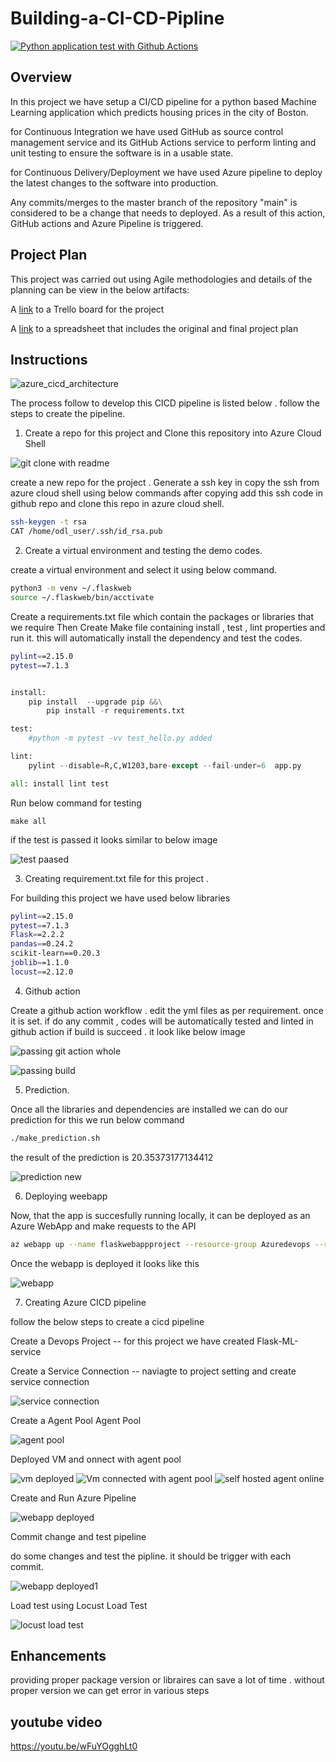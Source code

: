 # Building-a-CI-CD-Pipline

[![Python application test with Github Actions](https://github.com/AnalyticNaveen/Building-a-CI-CD-Pipline/actions/workflows/main.yml/badge.svg?branch=main)](https://github.com/AnalyticNaveen/Building-a-CI-CD-Pipline/actions/workflows/main.yml)

## Overview
In this project we have setup a CI/CD pipeline for a python based Machine Learning application which predicts housing prices in the city of Boston.

for Continuous Integration we have used GitHub as source control management service and its GitHub Actions service to perform linting and unit testing to ensure the software is in a usable state.

for Continuous Delivery/Deployment we have used Azure pipeline to deploy the latest changes to the software into production.

Any commits/merges to the master branch of the repository "main" is considered to be a change that needs to deployed. As a result of this action, GitHub actions and Azure Pipeline is triggered.

## Project Plan
This project was carried out using Agile methodologies and details of the planning can be view in the below artifacts:

A [link](https://trello.com/b/Vj5cPxHs/building-a-ci-cd-pipline) to a Trello board for the project

A [link](https://1drv.ms/x/s!An4-ExqtiP10igrbXPRUhq7GxwwR) to a spreadsheet that includes the original and final project plan

## Instructions
![azure_cicd_architecture](https://user-images.githubusercontent.com/104189782/191111747-1dc9a881-9a24-45ea-a478-658a367e47c3.png)


The process follow to develop this CICD pipeline is listed below . follow the steps to create the pipeline.


1. Create a repo for this project and Clone this repository into Azure Cloud Shell

![git clone with readme](https://user-images.githubusercontent.com/104189782/191113389-bd811b92-873b-4b8b-a885-0f82dfe3aca0.png)


create a new repo for the project . Generate a ssh key in copy the ssh from azure cloud shell using below commands
after copying add this ssh code in github repo and clone this repo in azure cloud shell.

```bash
ssh-keygen -t rsa
CAT /home/odl_user/.ssh/id_rsa.pub
```


2. Create a virtual environment and testing the demo codes.

create a virtual environment and select it using below command.

```bash
python3 -m venv ~/.flaskweb
source ~/.flaskweb/bin/acctivate
```

Create a requirements.txt file which contain the packages or libraries that we require 
Then Create Make file containing install , test , lint properties and run it. this will automatically install the dependency and test the codes.


```bash
pylint==2.15.0
pytest==7.1.3
```

```python

install:
	pip install  --upgrade pip &&\
		pip install -r requirements.txt

test:
	#python -m pytest -vv test_hello.py added 

lint:
	pylint --disable=R,C,W1203,bare-except --fail-under=6  app.py

all: install lint test

```
Run below command for testing

```
make all
```
if the test is passed it looks similar to below image 

![test paased](https://user-images.githubusercontent.com/104189782/191115398-4b0daef6-0f01-4e7d-aab7-c32e37286d8c.png)

3. Creating requirement.txt file for this project .

For building this project we have used below libraries 

```bash
pylint==2.15.0
pytest==7.1.3
Flask==2.2.2
pandas==0.24.2
scikit-learn==0.20.3
joblib==1.1.0
locust==2.12.0
```
4. Github action

Create a github action workflow . edit the yml files as per requirement. 
once it is set. if do any commit , codes will be automatically tested and linted in github action
if build is succeed . it look like below image

![passing git action whole](https://user-images.githubusercontent.com/104189782/191118526-f5fb2fcc-65de-4482-843a-c88b76c9bfbb.png)

![passing build](https://user-images.githubusercontent.com/104189782/191118552-0abd16db-3651-4329-8850-c350c90c89dc.png)


5. Prediction.

Once all the libraries and dependencies are installed we can do our prediction for this we run below command 

```bash
./make_prediction.sh
```
the result of the prediction is 20.35373177134412

![prediction new](https://user-images.githubusercontent.com/104189782/191116969-bea4fc46-f5f2-4004-89b5-babe63e77cd3.png)


6. Deploying weebapp

Now, that the app is succesfully running locally, it can be deployed as an Azure WebApp and make requests to the API
```bash
az webapp up --name flaskwebappproject --resource-group Azuredevops --runtime "PYTHON:3.7"
```

Once the webapp is deployed it looks like this 

![webapp](https://user-images.githubusercontent.com/104189782/191119032-e64ce548-df0c-47ae-a072-ae18d8e785a2.png)


7. Creating Azure CICD pipeline 

follow the below steps to create a cicd pipeline

Create a Devops Project  -- for this project we have created Flask-ML-service 

Create a Service Connection -- naviagte to project setting and create service connection

![service connection](https://user-images.githubusercontent.com/104189782/191121290-d8991dc7-2764-4343-ab5a-42c8ddd1e6fa.png)

Create a Agent Pool Agent Pool

![agent pool](https://user-images.githubusercontent.com/104189782/191121367-c3ca36b5-bd05-4dce-862d-9ee7409d9f46.png)

Deployed VM and onnect with agent pool 

![vm deployed](https://user-images.githubusercontent.com/104189782/191121975-d21d0ad3-44b4-4da5-9893-ddc5f69eeab4.png)
![Vm connected with agent pool](https://user-images.githubusercontent.com/104189782/191122118-5b2ab2b1-abc2-43b7-aae0-c930fa2c40b3.png)
![self hosted agent online](https://user-images.githubusercontent.com/104189782/191122202-b0629230-6bba-4dba-9897-ca85596599f7.png)


Create and Run Azure Pipeline

![webapp deployed](https://user-images.githubusercontent.com/104189782/191122912-35552dd4-38d7-4157-914f-a1f05a8c22be.png)

Commit change and test pipeline

do some changes and test the pipline. it should be trigger with each commit.

![webapp deployed1](https://user-images.githubusercontent.com/104189782/191122971-29040593-fbd4-4411-8988-6ac6f5578883.png)


Load test using Locust Load Test

![locust load test](https://user-images.githubusercontent.com/104189782/191123317-b0699c4f-ac5b-4810-b288-e7945bcbcc55.png)

## Enhancements

providing proper package version or libraires can save a lot of time . without proper version we can get error in various steps 

## youtube video

https://youtu.be/wFuYOgghLt0
